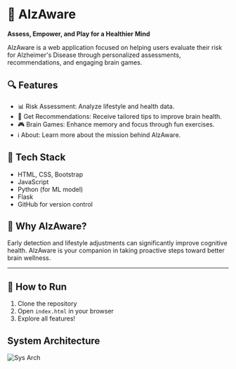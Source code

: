 # 🧠 AlzAware

**Assess, Empower, and Play for a Healthier Mind**

AlzAware is a web application focused on helping users evaluate their risk for Alzheimer's Disease through personalized assessments, recommendations, and engaging brain games.

## 🔍 Features
- 📊 Risk Assessment: Analyze lifestyle and health data.
- 📝 Get Recommendations: Receive tailored tips to improve brain health.
- 🎮 Brain Games: Enhance memory and focus through fun exercises.
- ℹ️ About: Learn more about the mission behind AlzAware.

## 🚀 Tech Stack
- HTML, CSS, Bootstrap
- JavaScript
- Python (for ML model)
- Flask
- GitHub for version control

## 🧠 Why AlzAware?
Early detection and lifestyle adjustments can significantly improve cognitive health. AlzAware is your companion in taking proactive steps toward better brain wellness.

---

## 📂 How to Run
1. Clone the repository
2. Open `index.html` in your browser
3. Explore all features!

## System Architecture
![Sys Arch](https://github.com/user-attachments/assets/a2ffee61-dab0-4ce5-aa44-b2dce1ffd450)
